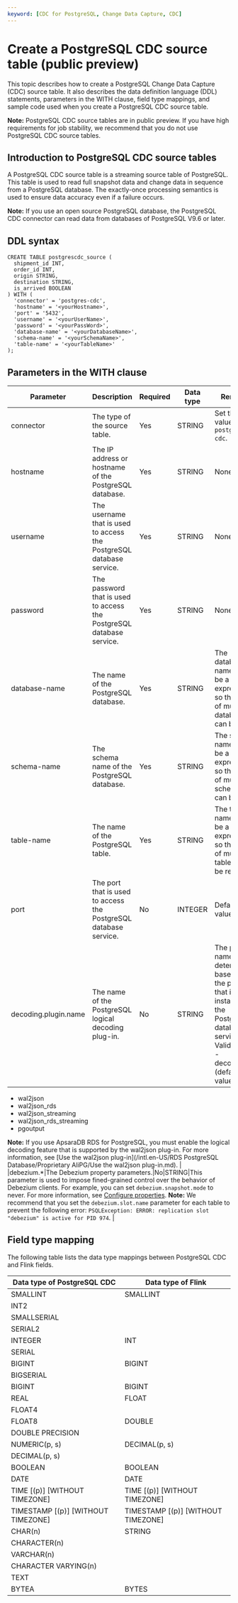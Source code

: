 ```yaml
---
keyword: [CDC for PostgreSQL, Change Data Capture, CDC]
---
```


# Create a PostgreSQL CDC source table \(public preview\)

This topic describes how to create a PostgreSQL Change Data Capture \(CDC\) source table. It also describes the data definition language \(DDL\) statements, parameters in the WITH clause, field type mappings, and sample code used when you create a PostgreSQL CDC source table.

**Note:** PostgreSQL CDC source tables are in public preview. If you have high requirements for job stability, we recommend that you do not use PostgreSQL CDC source tables.

## Introduction to PostgreSQL CDC source tables

A PostgreSQL CDC source table is a streaming source table of PostgreSQL. This table is used to read full snapshot data and change data in sequence from a PostgreSQL database. The exactly-once processing semantics is used to ensure data accuracy even if a failure occurs.

**Note:** If you use an open source PostgreSQL database, the PostgreSQL CDC connector can read data from databases of PostgreSQL V9.6 or later.

## DDL syntax

```
CREATE TABLE postgrescdc_source (
  shipment_id INT,
  order_id INT,
  origin STRING,
  destination STRING,
  is_arrived BOOLEAN
) WITH (
  'connector' = 'postgres-cdc',
  'hostname' = '<yourHostname>',
  'port' = '5432',
  'username' = '<yourUserName>',
  'password' = '<yourPassWord>',
  'database-name' = '<yourDatabaseName>',
  'schema-name' = '<yourSchemaName>',
  'table-name' = '<yourTableName>'
);
```

## Parameters in the WITH clause

|Parameter|Description|Required|Data type|Remarks|
|---------|-----------|--------|---------|-------|
|connector|The type of the source table.|Yes|STRING|Set the value to `postgres-cdc`.|
|hostname|The IP address or hostname of the PostgreSQL database.|Yes|STRING|None.|
|username|The username that is used to access the PostgreSQL database service.|Yes|STRING|None.|
|password|The password that is used to access the PostgreSQL database service.|Yes|STRING|None.|
|database-name|The name of the PostgreSQL database.|Yes|STRING|The database name can be a regular expression so that data of multiple databases can be read.|
|schema-name|The schema name of the PostgreSQL database.|Yes|STRING|The schema name can be a regular expression so that data of multiple schemas can be read.|
|table-name|The name of the PostgreSQL table.|Yes|STRING|The table name can be a regular expression so that data of multiple tables can be read.|
|port|The port that is used to access the PostgreSQL database service.|No|INTEGER|Default value: 5432.|
|decoding.plugin.name|The name of the PostgreSQL logical decoding plug-in.|No|STRING|The plug-in name is determined based on the plug-in that is installed in the PostgreSQL database service. Valid values: -   decoderbufs \(default value\)
-   wal2json
-   wal2json\_rds
-   wal2json\_streaming
-   wal2json\_rds\_streaming
-   pgoutput

**Note:** If you use ApsaraDB RDS for PostgreSQL, you must enable the logical decoding feature that is supported by the wal2json plug-in. For more information, see [Use the wal2json plug-in](/intl.en-US/RDS PostgreSQL Database/Proprietary AliPG/Use the wal2json plug-in.md). |
|debezium.\*|The Debezium property parameters.|No|STRING|This parameter is used to impose fined-grained control over the behavior of Debezium clients. For example, you can set `debezium.snapshot.mode` to never. For more information, see [Configure properties](https://debezium.io/documentation/reference/1.2/connectors/postgresql.html#postgresql-connector-properties). **Note:** We recommend that you set the `debezium.slot.name` parameter for each table to prevent the following error: `PSQLException: ERROR: replication slot "debezium" is active for PID 974`. |

## Field type mapping

The following table lists the data type mappings between PostgreSQL CDC and Flink fields.

|Data type of PostgreSQL CDC|Data type of Flink|
|---------------------------|------------------|
|SMALLINT|SMALLINT|
|INT2|
|SMALLSERIAL|
|SERIAL2|
|INTEGER|INT|
|SERIAL|
|BIGINT|BIGINT|
|BIGSERIAL|
|BIGINT|BIGINT|
|REAL|FLOAT|
|FLOAT4|
|FLOAT8|DOUBLE|
|DOUBLE PRECISION|
|NUMERIC\(p, s\)|DECIMAL\(p, s\)|
|DECIMAL\(p, s\)|
|BOOLEAN|BOOLEAN|
|DATE|DATE|
|TIME \[\(p\)\] \[WITHOUT TIMEZONE\]|TIME \[\(p\)\] \[WITHOUT TIMEZONE\]|
|TIMESTAMP \[\(p\)\] \[WITHOUT TIMEZONE\]|TIMESTAMP \[\(p\)\] \[WITHOUT TIMEZONE\]|
|CHAR\(n\)|STRING|
|CHARACTER\(n\)|
|VARCHAR\(n\)|
|CHARACTER VARYING\(n\)|
|TEXT|
|BYTEA|BYTES|

